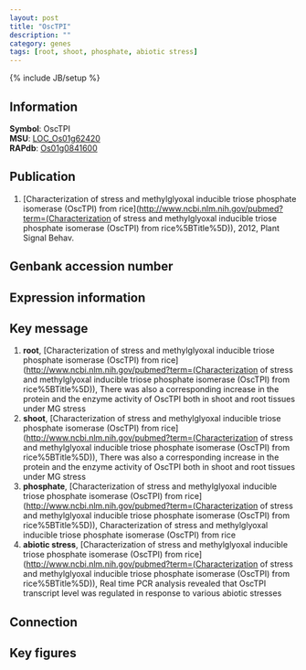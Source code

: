 ```yaml
---
layout: post
title: "OscTPI"
description: ""
category: genes
tags: [root, shoot, phosphate, abiotic stress]
---
```

{% include JB/setup %}

## Information
__Symbol__: OscTPI  
__MSU__: [LOC_Os01g62420](http://rice.plantbiology.msu.edu/cgi-bin/ORF_infopage.cgi?orf=LOC_Os01g62420)  
__RAPdb__: [Os01g0841600](http://rapdb.dna.affrc.go.jp/viewer/gbrowse_details/irgsp1?name=Os01g0841600)  

## Publication
1. [Characterization of stress and methylglyoxal inducible triose phosphate isomerase (OscTPI) from rice](http://www.ncbi.nlm.nih.gov/pubmed?term=(Characterization of stress and methylglyoxal inducible triose phosphate isomerase (OscTPI) from rice%5BTitle%5D)), 2012, Plant Signal Behav.

## Genbank accession number

## Expression information

## Key message
1. __root__, [Characterization of stress and methylglyoxal inducible triose phosphate isomerase (OscTPI) from rice](http://www.ncbi.nlm.nih.gov/pubmed?term=(Characterization of stress and methylglyoxal inducible triose phosphate isomerase (OscTPI) from rice%5BTitle%5D)),  There was also a corresponding increase in the protein and the enzyme activity of OscTPI both in shoot and root tissues under MG stress
2. __shoot__, [Characterization of stress and methylglyoxal inducible triose phosphate isomerase (OscTPI) from rice](http://www.ncbi.nlm.nih.gov/pubmed?term=(Characterization of stress and methylglyoxal inducible triose phosphate isomerase (OscTPI) from rice%5BTitle%5D)),  There was also a corresponding increase in the protein and the enzyme activity of OscTPI both in shoot and root tissues under MG stress
3. __phosphate__, [Characterization of stress and methylglyoxal inducible triose phosphate isomerase (OscTPI) from rice](http://www.ncbi.nlm.nih.gov/pubmed?term=(Characterization of stress and methylglyoxal inducible triose phosphate isomerase (OscTPI) from rice%5BTitle%5D)), Characterization of stress and methylglyoxal inducible triose phosphate isomerase (OscTPI) from rice
4. __abiotic stress__, [Characterization of stress and methylglyoxal inducible triose phosphate isomerase (OscTPI) from rice](http://www.ncbi.nlm.nih.gov/pubmed?term=(Characterization of stress and methylglyoxal inducible triose phosphate isomerase (OscTPI) from rice%5BTitle%5D)),  Real time PCR analysis revealed that OscTPI transcript level was regulated in response to various abiotic stresses

## Connection

## Key figures


